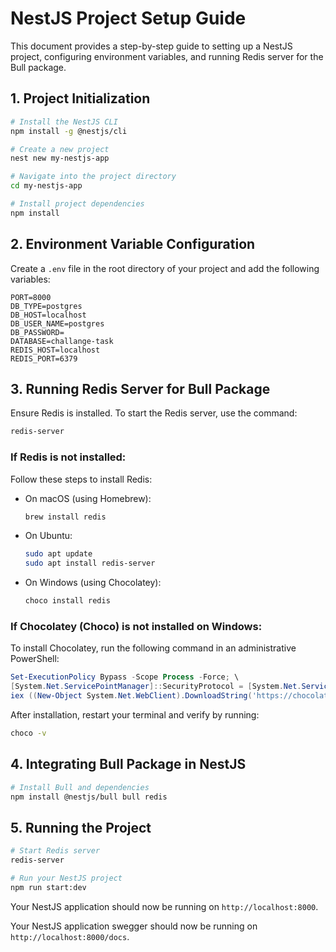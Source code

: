 # NestJS Project Setup Guide

This document provides a step-by-step guide to setting up a NestJS project, configuring environment variables, and running Redis server for the Bull package.

## 1. Project Initialization

```bash
# Install the NestJS CLI
npm install -g @nestjs/cli

# Create a new project
nest new my-nestjs-app

# Navigate into the project directory
cd my-nestjs-app

# Install project dependencies
npm install
```

## 2. Environment Variable Configuration

Create a `.env` file in the root directory of your project and add the following variables:

```plaintext
PORT=8000
DB_TYPE=postgres
DB_HOST=localhost
DB_USER_NAME=postgres
DB_PASSWORD=
DATABASE=challange-task
REDIS_HOST=localhost
REDIS_PORT=6379
```

## 3. Running Redis Server for Bull Package

Ensure Redis is installed. To start the Redis server, use the command:

```bash
redis-server
```

### If Redis is not installed:

Follow these steps to install Redis:

- On macOS (using Homebrew):
  ```bash
  brew install redis
  ```
- On Ubuntu:
  ```bash
  sudo apt update
  sudo apt install redis-server
  ```
- On Windows (using Chocolatey):
  ```bash
  choco install redis
  ```

### If Chocolatey (Choco) is not installed on Windows:

To install Chocolatey, run the following command in an administrative PowerShell:

```powershell
Set-ExecutionPolicy Bypass -Scope Process -Force; \
[System.Net.ServicePointManager]::SecurityProtocol = [System.Net.ServicePointManager]::SecurityProtocol -bor 3072; \
iex ((New-Object System.Net.WebClient).DownloadString('https://chocolatey.org/install.ps1'))
```

After installation, restart your terminal and verify by running:
```bash
choco -v
```

## 4. Integrating Bull Package in NestJS

```bash
# Install Bull and dependencies
npm install @nestjs/bull bull redis
```

## 5. Running the Project

```bash
# Start Redis server
redis-server

# Run your NestJS project
npm run start:dev
```

Your NestJS application should now be running on `http://localhost:8000`.

Your NestJS application swegger should now be running on `http://localhost:8000/docs`.
